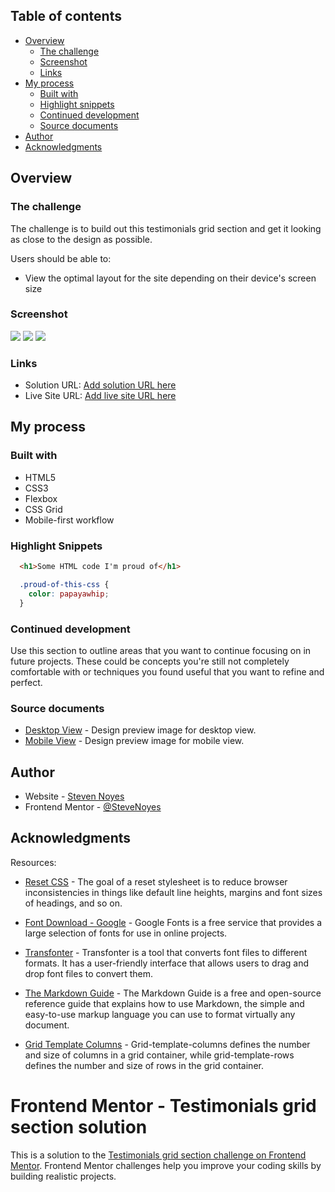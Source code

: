 ## Table of contents

- [Overview](#overview)
  - [The challenge](#the-challenge)
  - [Screenshot](#screenshot)
  - [Links](#links)
- [My process](#my-process)
  - [Built with](#built-with)
  - [Highlight snippets](#highlight-snippets)
  - [Continued development](#continued-development)
  - [Source documents](#source-documents)
- [Author](#author)
- [Acknowledgments](#acknowledgments)

## Overview

### The challenge

The challenge is to build out this testimonials grid section and get it looking as close to the design as possible.

Users should be able to:

- View the optimal layout for the site depending on their device's screen size

### Screenshot

![](./screenshot.jpg)
![](./screenshot.jpg)
![](./screenshot.jpg)

### Links

- Solution URL: [Add solution URL here](https://your-solution-url.com)
- Live Site URL: [Add live site URL here](https://your-live-site-url.com)

## My process

### Built with

- HTML5
- CSS3
- Flexbox
- CSS Grid
- Mobile-first workflow

### Highlight Snippets

```html
  <h1>Some HTML code I'm proud of</h1>
```
```css
  .proud-of-this-css {
    color: papayawhip;
  }
```

### Continued development

Use this section to outline areas that you want to continue focusing on in future projects. These could be concepts you're still not completely comfortable with or techniques you found useful that you want to refine and perfect.

### Source documents

- [Desktop View](./assets/design/desktop-design.jpg) - Design preview image for desktop view.
- [Mobile View](./assets/design/mobile-design.jpg) - Design preview image for mobile view.

## Author

- Website - [Steven Noyes](https://www.stevenmnoyes.com)
- Frontend Mentor - [@SteveNoyes](https://www.frontendmentor.io/profile/SteveNoyes)

## Acknowledgments

Resources:

- [Reset CSS](https://meyerweb.com/eric/tools/css/reset/) - The goal of a reset stylesheet is to reduce browser inconsistencies in things like default line heights, margins and font sizes of headings, and so on.

- [Font Download - Google](https://fonts.google.com/specimen/Barlow+Semi+Condensed) - Google Fonts is a free service that provides a large selection of fonts for use in online projects. 

- [Transfonter](https://transfonter.org/) - Transfonter is a tool that converts font files to different formats. It has a user-friendly interface that allows users to drag and drop font files to convert them.

- [The Markdown Guide](https://www.markdownguide.org/) - The Markdown Guide is a free and open-source reference guide that explains how to use Markdown, the simple and easy-to-use markup language you can use to format virtually any document.

- [Grid Template Columns](https://developer.mozilla.org/en-US/docs/Web/CSS/grid-template-columns) - Grid-template-columns defines the number and size of columns in a grid container, while grid-template-rows defines the number and size of rows in the grid container.

# Frontend Mentor - Testimonials grid section solution

This is a solution to the [Testimonials grid section challenge on Frontend Mentor](https://www.frontendmentor.io/challenges/testimonials-grid-section-Nnw6J7Un7). Frontend Mentor challenges help you improve your coding skills by building realistic projects. 